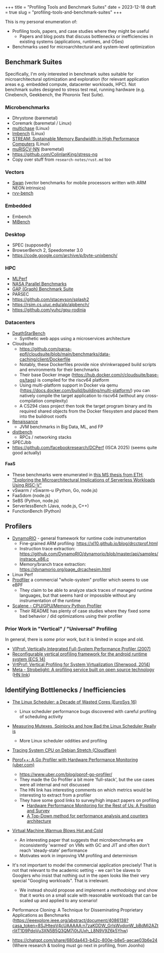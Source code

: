 +++
title = "Profiling Tools and Benchmark Suites"
date = 2023-12-18
draft = true
slug = "profiling-tools-and-benchmark-suites"
+++

This is my personal enumeration of:

- Profiling tools, papers, and case studies where they might be useful
    - Papers and blog posts that discuss bottlenecks or inefficiencies in existing systems (applications, runtimes, and OSes)
- Benchmarks used for microarchitectural and system-level optimization

## Benchmark Suites

Specifically, I'm only interested in benchmark suites suitable for microarchitectural optimization and exploration (for relevant application areas e.g. embedded compute, datacenter workloads, HPC).
Not benchmark suites designed to stress test real, running hardware (e.g. Cinebench, Geekbench, the Phoronix Test Suite).

### Microbenchmarks

- Dhrystone (baremetal)
- Coremark (baremetal / Linux)
- [multichase](https://github.com/google/multichase) (Linux)
- [lmbench](https://github.com/intel/lmbench) (Linux)
- [STREAM: Sustainable Memory Bandwidth in High Performance Computers](https://www.cs.virginia.edu/stream/) (Linux)
- [muRISCV-NN](https://github.com/tum-ei-eda/muriscv-nn) (baremetal)
- https://github.com/ColinIanKing/stress-ng
- Copy over stuff from `research-notes/rust.md` too

### Vectors

- [Swan](https://github.com/arkhadem/Swan) (vector benchmarks for mobile processors written with ARM NEON intrinsics)
- [rvv-bench](https://github.com/camel-cdr/rvv-bench)

### Embedded

- Embench
- [MiBench](https://github.com/embecosm/mibench)

### Desktop

- SPEC (supposedly)
- BrowserBench 2, Speedometer 3.0
- https://code.google.com/archive/p/byte-unixbench/

### HPC

- [MLPerf](https://mlcommons.org/benchmarks/)
- [NASA Parallel Benchmarks](https://www.nas.nasa.gov/software/npb.html)
- [GAP (Graph) Benchmark Suite](http://gap.cs.berkeley.edu/benchmark.html)
- PARSEC
- https://github.com/staceyson/splash2
- https://rsim.cs.uiuc.edu/alp/alpbench/
- https://github.com/yuhc/gpu-rodinia

### Datacenters

- [DeathStarBench](https://github.com/delimitrou/DeathStarBench)
    - Synthetic web apps using a microservices architecture
- Cloudsuite
    - https://github.com/parsa-epfl/cloudsuite/blob/main/benchmarks/data-caching/client/Dockerfile
    - Notably, these Dockerfiles provide nice shrinkwrapped build scripts and environments for their benchmarks
    - Their base Docker image (https://hub.docker.com/r/cloudsuite/base-os/tags) is compiled for the riscv64 platform
    - Using multi-platform support in Docker via qemu (https://docs.docker.com/build/building/multi-platform/) you can natively compile the target application to riscv64 (without any cross-compilation complexity)
    - A CS294 class project then took the target program binary and its required shared objects from the Docker filesystem and placed them into the buildroot rootfs
- [Renaissance](https://github.com/renaissance-benchmarks/renaissance/)
    - JVM benchmarks in Big Data, ML, and FP
- [distbench](https://github.com/google/distbench)
  - RPCs / networking stacks
- SPECJbb
- https://github.com/facebookresearch/DCPerf (ISCA 2025) (seems quite good actually)

#### FaaS

- These benchmarks were enumerated in [this MS thesis from ETH: "Exploring the Microarchitectural Implications of Serverless Workloads Using RISC-V"](https://www.research-collection.ethz.ch/bitstream/handle/20.500.11850/610314/Starc_Roberto.pdf?sequence=1&isAllowed=y)
- vSwarm / vSwarm-u (Python, Go, node.js)
- FaaSdom (node.js)
- SeBS (Python, node.js)
- ServerlessBench (Java, node.js, C++)
- FunctionBench (Python)

## Profilers

- [DynamoRIO](https://dynamorio.org) - general framework for runtime code instrumentation
    - Fine-grained ARM profiling: https://xl10.github.io/blog/drcctprof.html
    - Instruction trace extraction: https://github.com/DynamoRIO/dynamorio/blob/master/api/samples/instrace_x86.c
    - Memory/branch trace extraction: https://dynamorio.org/page_drcachesim.html
- Linux Perf
- [Prodfiler](https://prodfiler.com/) a commercial "whole-system" profiler which seems to use eBPF
    - They claim to be able to analyze stack traces of managed runtime languages, but that seems hard or impossible without any instrumentation of the runtime
- [Scalene - CPU/GPU/Memory Python Profiler](https://github.com/plasma-umass/scalene)
    - Their README has plenty of case studies where they fixed some bad behavior / did optimizations using their profiler

### Prior Work in "Vertical" / "Universal" Profiling

In general, there is *some* prior work, but it is limited in scope and old.

- [VIProf: Vertically Integrated Full-System Performance Profiler (2007)](https://sites.cs.ucsb.edu/~rich/publications/viprof-ngs.pdf)
- [Reconfigurable vertical profiling framework for the android runtime system (ECS 14)](https://dl.acm.org/doi/abs/10.1145/2544375.2544379)
- [VrtProf: Vertical Profiling for System Virtualization (Sherwood, 2014)](https://ieeexplore.ieee.org/abstract/document/5428518)
- [Meta - Strobelight: A profiling service built on open source technology](https://engineering.fb.com/2025/01/21/production-engineering/strobelight-a-profiling-service-built-on-open-source-technology/) ([HN link](https://news.ycombinator.com/item?id=43290555))

## Identifying Bottlenecks / Inefficiencies

- [The Linux Scheduler: a Decade of Wasted Cores (EuroSys 16)](https://people.ece.ubc.ca/sasha/papers/eurosys16-final29.pdf)
    - Linux scheduler performance bugs discovered with careful profiling of scheduling activity
- [Measuring Mutexes, Spinlocks and how Bad the Linux Scheduler Really is](https://probablydance.com/2019/12/30/measuring-mutexes-spinlocks-and-how-bad-the-linux-scheduler-really-is/)
    - More Linux scheduler oddities and profiling
- [Tracing System CPU on Debian Stretch (Cloudflare)](https://blog.cloudflare.com/tracing-system-cpu-on-debian-stretch/)
- [Pprof++: A Go Profiler with Hardware Performance Monitoring (uber.com)](https://news.ycombinator.com/item?id=27118541)
    - https://www.uber.com/blog/pprof-go-profiler/
    - They made the Go Profiler a bit more 'full-stack', but the use cases were all internal and not discussed
    - The HN link has interesting comments on which metrics would be interesting to extract from a profiler
    - They have some good links to survey/high impact papers on profiling
        - [Hardware Performance Monitoring for the Rest of Us: A Position and Survey](https://inria.hal.science/hal-01593009/document?uclick_id=258370bf-d3db-44ff-8497-8dd57a7cef1c)
        - [A Top-Down method for performance analysis and counters architecture](https://ieeexplore.ieee.org/document/6844459?uclick_id=258370bf-d3db-44ff-8497-8dd57a7cef1c)
- [Virtual Machine Warmup Blows Hot and Cold](https://arxiv.org/pdf/1602.00602.pdf)
    - An interesting paper that suggests that microbenchmarks are inconsistently 'warmed' on VMs with GC and JIT and often don't reach 'steady-state' performance
    - Motivates work in improving VM profiling and determinism

- It's not important to model the commercial application precisely! That is not that relevant to the academic setting - we can't be slaves to Googlers who insist that nothing out in the open looks like their very special "Googling workloads". That is irrelevant.
  - We instead should propose and implement a *methodology* and show that it works on a small scale with reasonable workloads that can be scaled up and applied to any scenario!

- Performance Cloning: A Technique for Disseminating Proprietary Applications as Benchmarks (https://ieeexplore.ieee.org/abstract/document/4086138?casa_token=8SJHteqV4cUAAAAA:n7zaKDDW_GrIsWydonW_bBdMi2AZtrlitT1D9PdqVu3XN5B5Q3QM7i0tJUxh_L8N9V9Z6k5Yhw)
- https://chatgpt.com/share/680da443-b42c-800e-b8e5-aecae03b6e24 (Where research & tooling must go next in profiling, from Joonho)
